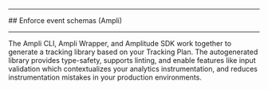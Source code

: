 <div class="sdk-hr"><hr></div>
## Enforce event schemas (Ampli)
<div class="sdk-hr"><hr></div>

The Ampli CLI, Ampli Wrapper, and Amplitude SDK work together to generate a tracking library based on your Tracking Plan.
The autogenerated library provides type-safety, supports linting, and enable features like input validation which contextualizes your analytics instrumentation, and reduces instrumentation mistakes in your production environments.